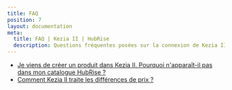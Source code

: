```yaml
---
title: FAQ
position: 7
layout: documentation
meta:
  title: FAQ | Kezia II | HubRise
  description: Questions fréquentes posées sur la connexion de Kezia II à HubRise. Connectez vos applications à HubRise avec facilité et synchronisez vos données.
---
```


- [Je viens de créer un produit dans Kezia II. Pourquoi n'apparaît-il pas dans mon catalogue HubRise ?](/apps/kezia/faqs/produit-non-exporte)
- [Comment Kezia II traite les différences de prix ?](/apps/kezia/faqs/differences-prix)
